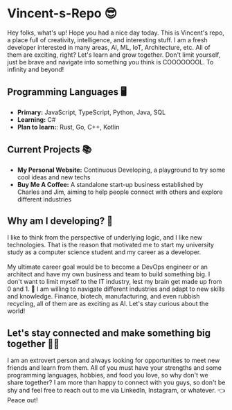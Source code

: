 # Vincent-s-Repo :sunglasses:
Hey folks, what's up! Hope you had a nice day today. This is Vincent's repo, a place full of creativity, intelligence, and interesting stuff. I am a fresh developer interested in many areas, AI, ML, IoT, Architecture, etc. All of them are exciting, right? Let's learn and grow together. Don't limit yourself, just be brave and navigate into something you think is COOOOOOOL. To infinity and beyond! 

## Programming Languages :desktop_computer:
- **Primary:** JavaScript, TypeScript, Python, Java, SQL
- **Learning:** C#
- **Plan to learn:**: Rust, Go, C++, Kotlin

## Current Projects :books:
- **My Personal Website:** Continuous Developing, a playground to try some cool ideas and new techs
- **Buy Me A Coffee:** A standalone start-up business established by Charles and Jim, aiming to help people connect with others and explore different industries

## Why am I developing? :monocle_face:
I like to think from the perspective of underlying logic, and I like new technologies. That is the reason that motivated me to start my university study as a computer science student and my career as a developer. </br> </br>
My ultimate career goal would be to become a DevOps engineer or an architect and have my own business and team to build something big. I don't want to limit myself to the IT industry, lest my brain get made up from 0 and 1. :exploding_head: I am willing to navigate different industries and adapt to new skills and knowledge. Finance, biotech, manufacturing, and even rubbish recycling, all of them are as exciting as AI. Let's stay curious about the world!

## Let's stay connected and make something big together  :fist_right::fist_left: 
I am an extrovert person and always looking for opportunities to meet new friends and learn from them. All of you must have your strengths and some programming languages, hobbies, and food you love, so why don't we share together? I am more than happy to connect with you guys, so don't be shy and feel free to reach out to me via LinkedIn, Instagram, or whatever. :point_left: Peace out!
